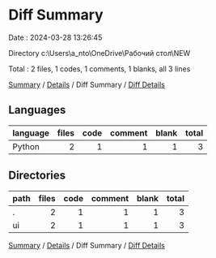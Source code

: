 # Diff Summary

Date : 2024-03-28 13:26:45

Directory c:\\Users\\a_nto\\OneDrive\\Рабочий стол\\NEW

Total : 2 files,  1 codes, 1 comments, 1 blanks, all 3 lines

[Summary](results.md) / [Details](details.md) / Diff Summary / [Diff Details](diff-details.md)

## Languages
| language | files | code | comment | blank | total |
| :--- | ---: | ---: | ---: | ---: | ---: |
| Python | 2 | 1 | 1 | 1 | 3 |

## Directories
| path | files | code | comment | blank | total |
| :--- | ---: | ---: | ---: | ---: | ---: |
| . | 2 | 1 | 1 | 1 | 3 |
| ui | 2 | 1 | 1 | 1 | 3 |

[Summary](results.md) / [Details](details.md) / Diff Summary / [Diff Details](diff-details.md)
